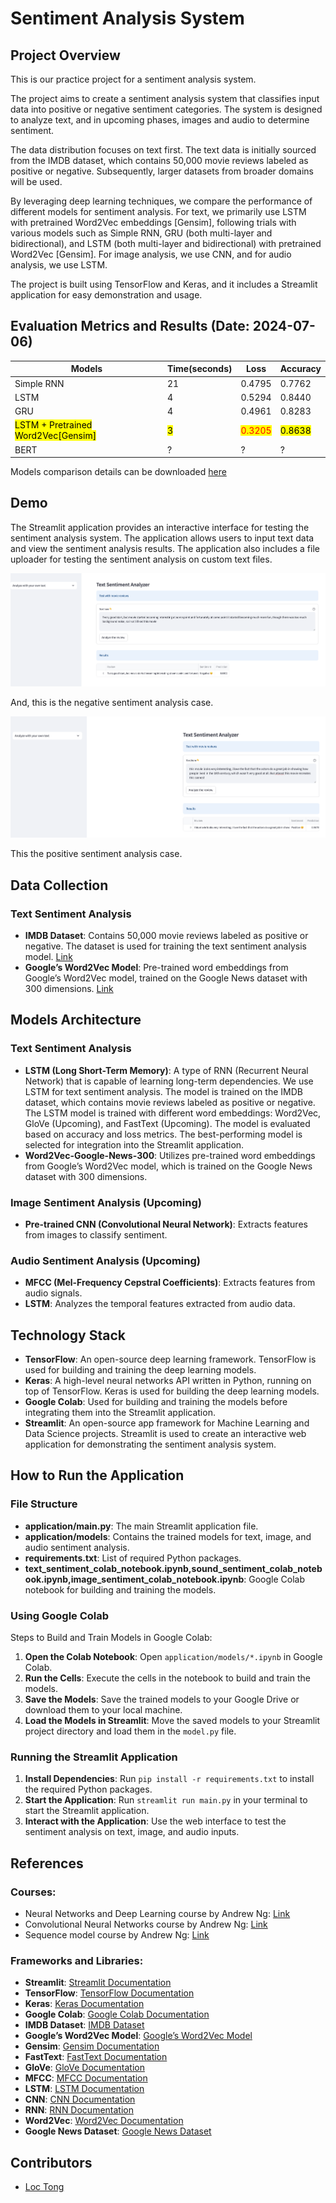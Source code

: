 
# Sentiment Analysis System

## Project Overview
This is our practice project for a sentiment analysis system. 

The project aims to create a sentiment analysis system that classifies input data into positive or negative sentiment categories. The system is designed to analyze text, and in upcoming phases, images and audio to determine sentiment.

The data distribution focuses on text first. The text data is initially sourced from the IMDB dataset, which contains 50,000 movie reviews labeled as positive or negative. Subsequently, larger datasets from broader domains will be used.

By leveraging deep learning techniques, we compare the performance of different models for sentiment analysis. For text, we primarily use LSTM with pretrained Word2Vec embeddings [Gensim], following trials with various models such as Simple RNN, GRU (both multi-layer and bidirectional), and LSTM (both multi-layer and bidirectional) with pretrained Word2Vec [Gensim]. For image analysis, we use CNN, and for audio analysis, we use LSTM.

The project is built using TensorFlow and Keras, and it includes a Streamlit application for easy demonstration and usage.

## Evaluation Metrics and Results (Date: 2024-07-06)

| Models                                                                             | Time(seconds)                                    | Loss                                                              | Accuracy                                              | 
|------------------------------------------------------------------------------------|--------------------------------------------------|-------------------------------------------------------------------|-------------------------------------------------------|
| Simple RNN                                                                         | 21                                               | 0.4795                                                            | 0.7762                                                |
| LSTM                                                                               | 4                                                | 0.5294                                                            | 0.8440                                                |
| GRU                                                                                | 4                                                | 0.4961                                                            | 0.8283                                                |
| <mark style="background-color: yellow;">LSTM + Pretrained Word2Vec[Gensim] </mark> | <mark style="background-color: yellow;">3</mark> | <mark style="background-color: yellow; color: red;">0.3205</mark> | <mark style="background-color: yellow;">0.8638</mark> |
| BERT                                                                               | ?                                                | ?                                                                 | ?                                                     |



Models comparison details can be downloaded [here](application/models/sentiment_analysic/models_comparation.xlsx)

## Demo

The Streamlit application provides an interactive interface for testing the sentiment analysis system. The application allows users to input text data and view the sentiment analysis results. The application also includes a file uploader for testing the sentiment analysis on custom text files.

![Analyzer with your own text](assets/demo_negative_case.png)

And, this is the negative sentiment analysis case.

![Analyzer with your own text](assets/demo_positive_case.png)

This the positive sentiment analysis case.

## Data Collection

### Text Sentiment Analysis
- **IMDB Dataset**: Contains 50,000 movie reviews labeled as positive or negative. The dataset is used for training the text sentiment analysis model. [Link](https://www.kaggle.com/lakshmi25npathi/imdb-dataset-of-50k-movie-reviews)
- **Google’s Word2Vec Model**: Pre-trained word embeddings from Google’s Word2Vec model, trained on the Google News dataset with 300 dimensions. [Link](https://code.google.com/archive/p/word2vec/)

## Models Architecture

### Text Sentiment Analysis
- **LSTM (Long Short-Term Memory)**: A type of RNN (Recurrent Neural Network) that is capable of learning long-term dependencies. We use LSTM for text sentiment analysis. The model is trained on the IMDB dataset, which contains movie reviews labeled as positive or negative. The LSTM model is trained with different word embeddings: Word2Vec, GloVe (Upcoming), and FastText (Upcoming). The model is evaluated based on accuracy and loss metrics. The best-performing model is selected for integration into the Streamlit application.
- **Word2Vec-Google-News-300**: Utilizes pre-trained word embeddings from Google’s Word2Vec model, which is trained on the Google News dataset with 300 dimensions.

### Image Sentiment Analysis (Upcoming)
- **Pre-trained CNN (Convolutional Neural Network)**: Extracts features from images to classify sentiment.

### Audio Sentiment Analysis (Upcoming)
- **MFCC (Mel-Frequency Cepstral Coefficients)**: Extracts features from audio signals.
- **LSTM**: Analyzes the temporal features extracted from audio data.

## Technology Stack

- **TensorFlow**: An open-source deep learning framework. TensorFlow is used for building and training the deep learning models.
- **Keras**: A high-level neural networks API written in Python, running on top of TensorFlow. Keras is used for building the deep learning models.
- **Google Colab**: Used for building and training the models before integrating them into the Streamlit application.
- **Streamlit**: An open-source app framework for Machine Learning and Data Science projects. Streamlit is used to create an interactive web application for demonstrating the sentiment analysis system.

## How to Run the Application

### File Structure
- **application/main.py**: The main Streamlit application file.
- **application/models**: Contains the trained models for text, image, and audio sentiment analysis.
- **requirements.txt**: List of required Python packages.
- **text_sentiment_colab_notebook.ipynb,sound_sentiment_colab_notebook.ipynb,image_sentiment_colab_notebook.ipynb**: Google Colab notebook for building and training the models.

### Using Google Colab

Steps to Build and Train Models in Google Colab:

1. **Open the Colab Notebook**: Open `application/models/*.ipynb` in Google Colab.
2. **Run the Cells**: Execute the cells in the notebook to build and train the models.
3. **Save the Models**: Save the trained models to your Google Drive or download them to your local machine.
4. **Load the Models in Streamlit**: Move the saved models to your Streamlit project directory and load them in the `model.py` file.

### Running the Streamlit Application

1. **Install Dependencies**: Run `pip install -r requirements.txt` to install the required Python packages.
2. **Start the Application**: Run `streamlit run main.py` in your terminal to start the Streamlit application.
3. **Interact with the Application**: Use the web interface to test the sentiment analysis on text, image, and audio inputs.

## References

### Courses:
- Neural Networks and Deep Learning course by Andrew Ng: [Link](https://www.coursera.org/learn/neural-networks-deep-learning)
- Convolutional Neural Networks course by Andrew Ng: [Link](https://www.coursera.org/learn/convolutional-neural-networks)
- Sequence model course by Andrew Ng: [Link](https://www.coursera.org/learn/nlp-sequence-models)

### Frameworks and Libraries:

- **Streamlit**: [Streamlit Documentation](https://docs.streamlit.io/en/stable/)
- **TensorFlow**: [TensorFlow Documentation](https://www.tensorflow.org/)
- **Keras**: [Keras Documentation](https://keras.io/)
- **Google Colab**: [Google Colab Documentation](https://colab.research.google.com/notebooks/intro.ipynb)
- **IMDB Dataset**: [IMDB Dataset](https://www.kaggle.com/lakshmi25npathi/imdb-dataset-of-50k-movie-reviews)
- **Google’s Word2Vec Model**: [Google’s Word2Vec Model](https://code.google.com/archive/p/word2vec/)
- **Gensim**: [Gensim Documentation](https://radimrehurek.com/gensim/)
- **FastText**: [FastText Documentation](https://fasttext.cc/)
- **GloVe**: [GloVe Documentation](https://nlp.stanford.edu/projects/glove/)
- **MFCC**: [MFCC Documentation](https://en.wikipedia.org/wiki/Mel-frequency_cepstrum)
- **LSTM**: [LSTM Documentation](https://en.wikipedia.org/wiki/Long_short-term_memory)
- **CNN**: [CNN Documentation](https://en.wikipedia.org/wiki/Convolutional_neural_network)
- **RNN**: [RNN Documentation](https://en.wikipedia.org/wiki/Recurrent_neural_network)
- **Word2Vec**: [Word2Vec Documentation](https://en.wikipedia.org/wiki/Word2vec)
- **Google News Dataset**: [Google News Dataset](https://en.wikipedia.org/wiki/Google_News)

## Contributors

- [Loc Tong](loctong@gmail.com)
